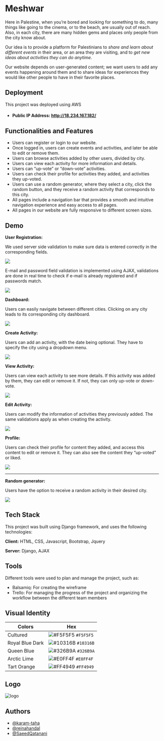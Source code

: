 
# Meshwar

Here in Palestine, when you’re bored and looking for something to do, many things like going to the cinema, or to the beach, are usually out of reach. Also, in each city, there are many hidden gems and places only people from the city know about.

Our idea is to provide a platform for Palestinians to *share and learn about different events* in their area, or an area they are visiting, and to *get new ideas about activities they can do anytime*. 

Our website depends on user-generated content; we want users to add any events happening around them and to share ideas for experiences they would like other people to have in their favorite places. 



## Deployment

This project was deployed using AWS

- #### Public IP Address: http://18.234.167.182/

## Functionalities and Features

- Users can register or login to our website. 
- Once logged in, users can create events and activities, and later be able to edit or remove them.
- Users can browse activities added by other users, divided by city. 
- Users can view each activity for more information and details. 
- Users can “up-vote” or “down-vote” activities. 
- Users can check their profile for activities they added, and activities they up-voted. 
- Users can use a random generator, where they select a city, click the random button, and they receive a random activity that corresponds to this city. 
- All pages include a navigation bar that provides a smooth and intuitive navigation experience and easy access to all pages.
- All pages in our website are fully responsive to different screen sizes.



## Demo
**User Registration:**

We used server side validation to make sure data is entered correctly in the corresponding fields.

![](https://github.com/karam-taha/gifs-test/blob/master/gifs/register%20validation.gif)



E-mail and password field validation is implemented using AJAX, validations are done in real time to check if e-mail is already registered and if passwords match.

![](https://github.com/karam-taha/gifs-test/blob/master/gifs/email%20and%20password%20ajax.gif)

**Dashboard:**

Users can easily navigate between different cities. Clicking on any city leads to its corresponding city dashboard. 

![](https://github.com/karam-taha/gifs-test/blob/master/gifs/dashboard.gif)

**Create Activity:**

Users can add an activity, with the date being optional. They have to specify the city using a dropdown menu. 

![](https://github.com/karam-taha/gifs-test/blob/master/gifs/create%20activity.gif)

**View Activity:**

Users can view each activity to see more details. If this activity was added by them, they can edit or remove it. If not, they can only up-vote or down-vote. 

![](https://github.com/karam-taha/gifs-test/blob/master/gifs/view%20activity%20and%20upvote.gif)

**Edit Activity:**

Users can modify the information of activities they previously added. The same validations apply as when creating the activity. 

![](https://github.com/karam-taha/gifs-test/blob/master/gifs/updating%20activity.gif)

**Profile:**

Users can check their profile for content they added, and access this content to edit or remove it. They can also see the content they “up-voted” or liked.

![](https://github.com/karam-taha/gifs-test/blob/master/gifs/view%20profile.gif)

---

**Random generator:**

Users have the option to receive a random activity in their desired city.

![](https://github.com/karam-taha/gifs-test/blob/master/gifs/random.gif)


## Tech Stack
This project was built using Django framework, and uses the following technologies:

**Client:** HTML, CSS, Javascript, Bootstrap, Jquery

**Server:** Django, AJAX


## Tools
Different tools were used to plan and manage the project, such as:
- Balsamiq: For creating the wireframe
- Trello: For managing the progress of the project and organizing the workflow between the different team members
## Visual Identity 

| Colors             | Hex                                                                |
| ----------------- | ------------------------------------------------------------------ |
| Cultured | ![#F5F5F5](https://via.placeholder.com/15/f5f5f5/f5f5f5.png) `#F5F5F5` |
| Royal Blue Dark | ![#10316B](https://via.placeholder.com/15/10316B/10316B.png) `#10316B` |
| Queen Blue | ![#326B9A](https://via.placeholder.com/15/326B9A/326B9A.png) `#326B9A` |
| Arctic Lime | ![#E0FF4F](https://via.placeholder.com/15/E0FF4F/E0FF4F.png) `#E0FF4F` |
| Tart Orange | ![#FF4949](https://via.placeholder.com/15/FF4949/FF4949.png) `#FF4949` |

## Logo

![logo](https://github.com/karam-taha/meshwar/blob/master/python_project/dashboard_app/static/images/logo-navy.png)


## Authors

- [@karam-taha](https://github.com/karam-taha)
- [@reinahandal](https://github.com/reinahandal)
- [@SaeedQatanani](https://github.com/SaeedQatanani)

